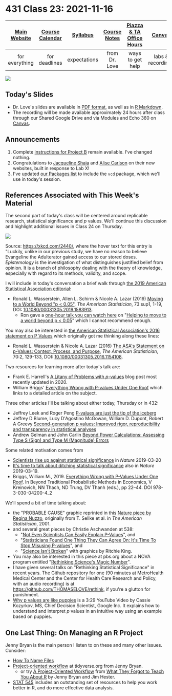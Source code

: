 # 431 Class 23: 2021-11-16

[Main Website](https://thomaselove.github.io/431/) | [Course Calendar](https://thomaselove.github.io/431/calendar.html) | [Syllabus](https://thomaselove.github.io/431-2021-syllabus/) | [Course Notes](https://thomaselove.github.io/431-notes/) | [Piazza & TA Office Hours](https://thomaselove.github.io/431/contact.html) | [Canvas](https://canvas.case.edu) | [Data and Code](https://github.com/THOMASELOVE/431-data)
:-----------: | :--------------: | :----------: | :---------: | :-------------: | :-----------: | :------------:
for everything | for deadlines | expectations | from Dr. Love | ways to get help | labs & recordings | for downloads

![](https://github.com/THOMASELOVE/431-2021/blob/main/classes/class23/figures/cox2.png)

## Today's Slides

- Dr. Love's slides are available in [PDF format](https://github.com/THOMASELOVE/431-2021/blob/main/classes/class23/431-class23-slides.pdf), as well as in [R Markdown](https://github.com/THOMASELOVE/431-2021/blob/main/classes/class23/431-class23-slides.Rmd).
- The recording will be made available approximately 24 hours after class through our Shared Google Drive and via Modules and Echo 360 on [Canvas](https://canvas.case.edu).

## Announcements

1. Complete [instructions for Project B](https://thomaselove.github.io/431-2021-projectB/) remain available. I've changed nothing.
2. Congratulations to [Jacqueline Shaia](https://www.jacquelensphd.com/) and [Alise Carlson](https://carlsoak.wixsite.com/alisecarlsonmd) on their new websites, built in response to Lab X!
3. I've updated [our Packages list](https://thomaselove.github.io/431/r_packages.html) to include the `vcd` package, which we'll use in today's session.

## References Associated with This Week's Material

The second part of today's class will be centered around replicable research, statistical significance and *p* values. We'll continue this discussion and highlight additional issues in Class 24 on Thursday.

![](https://imgs.xkcd.com/comics/epistemic_uncertainty.png)

Source: https://xkcd.com/2440/, where the hover text for this entry is "Luckily, unlike in our previous study, we have no reason to believe Evangeline the Adulterator gained access to our stored doses. *Epistemology* is the investigation of what distinguishes justified belief from opinion. It is a branch of philosophy dealing with the theory of knowledge, especially with regard to its methods, validity, and scope. 

I will include in today's conversation a brief walk through [the 2019 American Statistical Association editorial](https://github.com/THOMASELOVE/431-2021/blob/main/classes/class23/references/ASA_2019_A_World_Beyond.pdf):

- Ronald L. Wasserstein, Allen L. Schirm & Nicole A. Lazar (2019) [Moving to a World Beyond "p < 0.05"](https://www.tandfonline.com/doi/full/10.1080/00031305.2019.1583913), *The American Statistician*, 73:sup1, 1-19, DOI: [10.1080/00031305.2019.1583913](https://doi.org/10.1080/00031305.2019.1583913). 
    - Ron gave a [one-hour talk you can watch here](https://t.co/GbQF01h4jU) on "[Helping to move to a world beyond p < 0.05](https://t.co/GbQF01h4jU)" which I cannot recommend enough.

You may also be interested in [the American Statistical Association's 2016 statement on P Values](https://github.com/THOMASELOVE/431-2021/blob/main/classes/class23/references/ASA_2016_Pvalues_Context_Process_Purpose.pdf) which originally got me thinking along these lines: 

- Ronald L. Wasserstein & Nicole A. Lazar (2016) [The ASA's Statement on p-Values: Context, Process, and Purpose](https://www.tandfonline.com/doi/full/10.1080/00031305.2016.1154108), *The American Statistician*, 70:2, 129-133, DOI:
[10.1080/00031305.2016.1154108](https://doi.org/10.1080/00031305.2016.1154108).

Two resources for learning more after today's talk are:

- Frank E. Harrell's [A Litany of Problems with *p*-values](https://www.fharrell.com/post/pval-litany/) blog post most recently updated in 2020.
- William Briggs' [Everything Wrong with P-values Under One Roof](http://wmbriggs.com/post/26125/) which links to a detailed article on the subject.

Three other articles I'll be talking about either today, Thursday or in 432:

- Jeffrey Leek and Roger Peng [P-values are just the tip of the iceberg](https://github.com/THOMASELOVE/431-2021/blob/main/classes/class23/references/Leek_and_Peng_2015_Pvalues_Nature.pdf)
- Jeffrey D Blume, Lucy D'Agostino McGowan, William D. Dupont, Robert A Greevy [Second-generation p values: Improved rigor, reproducibility and transparency in statistical analyses](https://github.com/THOMASELOVE/431-2021/blob/main/classes/class23/references/Blume_etal_2018_Second_Generation_P_Values.pdf)
- Andrew Gelman and John Carlin [Beyond Power Calculations: Assessing Type S (Sign) and Type M (Magnitude) Errors](https://github.com/THOMASELOVE/431-2021/blob/main/classes/class23/references/Gelman_Carlin_2014_Beyond_Power_Calculations.pdf)

Some related motivation comes from 

- [Scientists rise up against statistical significance](https://www.nature.com/articles/d41586-019-00857-9) in *Nature* 2019-03-20
- [It's time to talk about ditching statistical significance](https://www.nature.com/articles/d41586-019-00874-8) also in *Nature* 2019-03-19.
- Briggs, William M., 2019. [Everything Wrong with P-Values Under One Roof](http://wmbriggs.com/post/26125/). In Beyond Traditional Probabilistic Methods in Economics, V Kreinovich, NN Thach, ND Trung, DV Thanh (eds.), pp 22–44. DOI 978-3-030-04200-4_2

We'll spend a bit of time talking about:

- the "PROBABLE CAUSE" graphic reprinted in this [Nature piece by Regina Nuzzo](https://www.nature.com/news/scientific-method-statistical-errors-1.14700), originally from T. Sellke et al. in *The American Statistician*, 2001.
- and several great pieces by Christie Aschwanden at 538:
    - "[Not Even Scientists Can Easily Explain P-Values](https://fivethirtyeight.com/features/not-even-scientists-can-easily-explain-p-values/)", and
    - "[Statisticians Found One Thing They Can Agree On: It's Time To Stop Misusing P-values](https://fivethirtyeight.com/features/statisticians-found-one-thing-they-can-agree-on-its-time-to-stop-misusing-p-values/)", and
    - "[Science Isn't Broken](https://fivethirtyeight.com/features/science-isnt-broken/#part1)" with graphics by Ritchie King.
- You may also be interested in this piece at pbs.org about a NOVA program entitled "[Rethinking Science's Magic Number](https://www.pbs.org/wgbh/nova/article/rethinking-sciences-magic-number/)".
- I have given several talks on "Rethinking Statistical Significance" in recent years. The Github repository for one (90 minutes at MetroHealth Medical Center and the Center for Health Care Research and Policy, with an audio recording) is at https://github.com/THOMASELOVE/rethink, if you're a glutton for punishment.
- [Why p values are like puppies](https://www.youtube.com/watch?v=9jW9G8MO4PQ) is a 3:29 YouTube Video by Cassie Kozyrkov, MS, Chief Decision Scientist, Google Inc. It explains how to understand and interpret *p* values in an intuitive way using an example based on puppies.


## One Last Thing: On Managing an R Project

Jenny Bryan is the main person I listen to on these and many other issues. Consider:

- [How To Name Files](https://speakerdeck.com/jennybc/how-to-name-files)
- [Project-oriented workflow](https://www.tidyverse.org/articles/2017/12/workflow-vs-script/) at tidyverse.org from Jenny Bryan.
    - or try [A Project-Oriented Workflow](https://whattheyforgot.org/project-oriented-workflow.html) from [What They Forgot to Teach You About R](https://whattheyforgot.org/) by Jenny Bryan and Jim Hester.
- [STAT 545](https://stat545.com/r-basics.html) includes an outstanding set of resources to help you work better in R, and do more effective data analysis.


